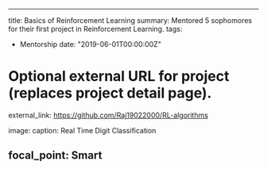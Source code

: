 ---
title: Basics of Reinforcement Learning
summary: Mentored 5 sophomores for their first project in Reinforcement Learning.
tags:
- Mentorship
date: "2019-06-01T00:00:00Z"

# Optional external URL for project (replaces project detail page).
external_link: https://github.com/Raj19022000/RL-algorithms

image:
  caption: Real Time Digit Classification

  focal_point: Smart
------
